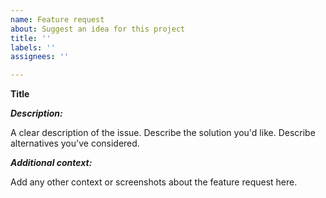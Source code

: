```yaml
---
name: Feature request
about: Suggest an idea for this project
title: ''
labels: ''
assignees: ''

---
```


**Title**

**_Description:_**

A clear description of the issue.
Describe the solution you'd like.
Describe alternatives you've considered.

**_Additional context:_**

Add any other context or screenshots about the feature request here.